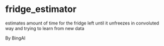 # fridge_estimator
estimates amount of time for the fridge left until it unfreezes in convoluted way and trying to learn from new data 

By BingAI 
